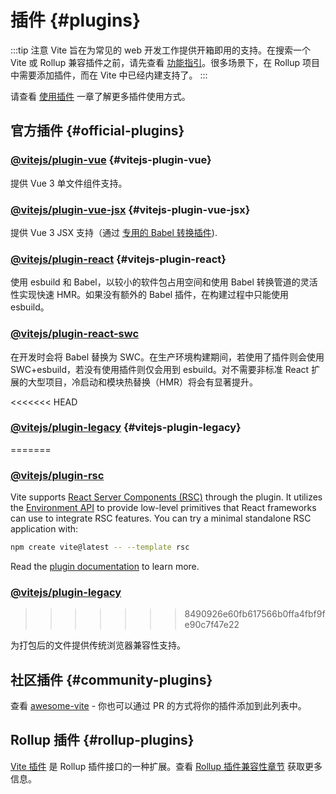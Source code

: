# 插件 {#plugins}

:::tip 注意
Vite 旨在为常见的 web 开发工作提供开箱即用的支持。在搜索一个 Vite 或 Rollup 兼容插件之前，请先查看 [功能指引](../guide/features.md)。很多场景下，在 Rollup 项目中需要添加插件，而在 Vite 中已经内建支持了。
:::

请查看 [使用插件](../guide/using-plugins) 一章了解更多插件使用方式。

## 官方插件 {#official-plugins}

### [@vitejs/plugin-vue](https://github.com/vitejs/vite-plugin-vue/tree/main/packages/plugin-vue) {#vitejs-plugin-vue}

提供 Vue 3 单文件组件支持。

### [@vitejs/plugin-vue-jsx](https://github.com/vitejs/vite-plugin-vue/tree/main/packages/plugin-vue-jsx) {#vitejs-plugin-vue-jsx}

提供 Vue 3 JSX 支持（通过 [专用的 Babel 转换插件](https://github.com/vuejs/babel-plugin-jsx)).

### [@vitejs/plugin-react](https://github.com/vitejs/vite-plugin-react/tree/main/packages/plugin-react) {#vitejs-plugin-react}

使用 esbuild 和 Babel，以较小的软件包占用空间和使用 Babel 转换管道的灵活性实现快速 HMR。如果没有额外的 Babel 插件，在构建过程中只能使用 esbuild。

### [@vitejs/plugin-react-swc](https://github.com/vitejs/vite-plugin-react/tree/main/packages/plugin-react-swc)

在开发时会将 Babel 替换为 SWC。在生产环境构建期间，若使用了插件则会使用 SWC+esbuild，若没有使用插件则仅会用到 esbuild。对不需要非标准 React 扩展的大型项目，冷启动和模块热替换（HMR）将会有显著提升。

<<<<<<< HEAD
### [@vitejs/plugin-legacy](https://github.com/vitejs/vite/tree/main/packages/plugin-legacy) {#vitejs-plugin-legacy}
=======
### [@vitejs/plugin-rsc](https://github.com/vitejs/vite-plugin-react/tree/main/packages/plugin-rsc)

Vite supports [React Server Components (RSC)](https://react.dev/reference/rsc/server-components) through the plugin. It utilizes the [Environment API](/guide/api-environment) to provide low-level primitives that React frameworks can use to integrate RSC features. You can try a minimal standalone RSC application with:

```bash
npm create vite@latest -- --template rsc
```

Read the [plugin documentation](https://github.com/vitejs/vite-plugin-react/tree/main/packages/plugin-rsc) to learn more.

### [@vitejs/plugin-legacy](https://github.com/vitejs/vite/tree/main/packages/plugin-legacy)
>>>>>>> 8490926e60fb617566b0ffa4fbf9fe90c7f47e22

为打包后的文件提供传统浏览器兼容性支持。

## 社区插件 {#community-plugins}

查看 [awesome-vite](https://github.com/vitejs/awesome-vite#plugins) - 你也可以通过 PR 的方式将你的插件添加到此列表中。

## Rollup 插件 {#rollup-plugins}

[Vite 插件](../guide/api-plugin) 是 Rollup 插件接口的一种扩展。查看 [Rollup 插件兼容性章节](../guide/api-plugin#rollup-plugin-compatibility) 获取更多信息。
